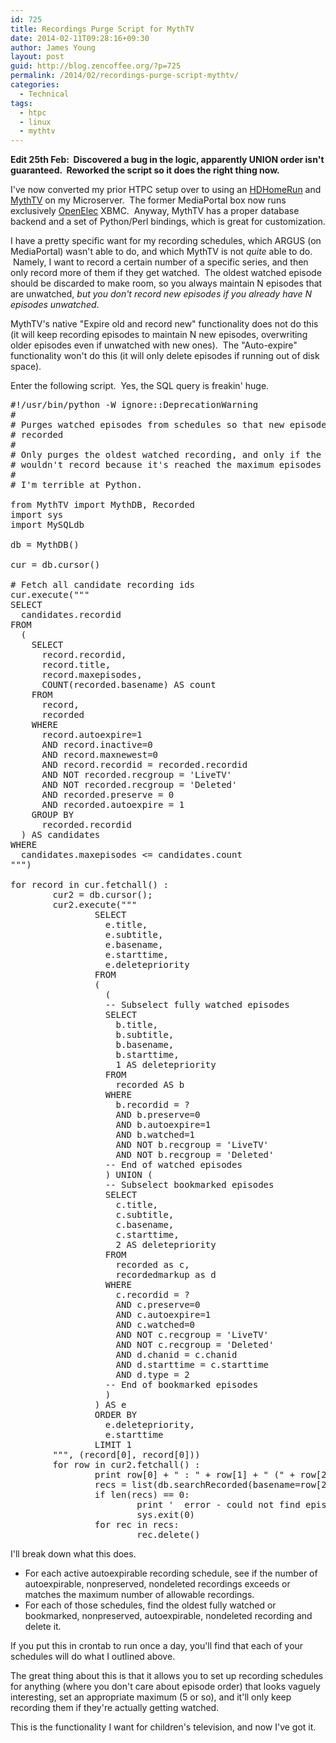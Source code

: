 ```yaml
---
id: 725
title: Recordings Purge Script for MythTV
date: 2014-02-11T09:28:16+09:30
author: James Young
layout: post
guid: http://blog.zencoffee.org/?p=725
permalink: /2014/02/recordings-purge-script-mythtv/
categories:
  - Technical
tags:
  - htpc
  - linux
  - mythtv
---
```

**Edit 25th Feb:  Discovered a bug in the logic, apparently UNION order isn't guaranteed.  Reworked the script so it does the right thing now.**

I've now converted my prior HTPC setup over to using an [HDHomeRun](http://www.silicondust.com/products/models/hdhr3-dt/) and [MythTV](http://www.mythtv.org/) on my Microserver.  The former MediaPortal box now runs exclusively [OpenElec](http://openelec.tv/) XBMC.  Anyway, MythTV has a proper database backend and a set of Python/Perl bindings, which is great for customization.

I have a pretty specific want for my recording schedules, which ARGUS (on MediaPortal) wasn't able to do, and which MythTV is not _quite_ able to do.  Namely, I want to record a certain number of a specific series, and then only record more of them if they get watched.  The oldest watched episode should be discarded to make room, so you always maintain N episodes that are unwatched, _but you don't record new episodes if you already have N episodes unwatched_.

MythTV's native "Expire old and record new" functionality does not do this (it will keep recording episodes to maintain N new episodes, overwriting older episodes even if unwatched with new ones).  The "Auto-expire" functionality won't do this (it will only delete episodes if running out of disk space).

Enter the following script.  Yes, the SQL query is freakin' huge.

<pre>#!/usr/bin/python -W ignore::DeprecationWarning
#
# Purges watched episodes from schedules so that new episodes can be
# recorded
#
# Only purges the oldest watched recording, and only if the schedule
# wouldn't record because it's reached the maximum episodes
#
# I'm terrible at Python.

from MythTV import MythDB, Recorded
import sys
import MySQLdb

db = MythDB()

cur = db.cursor()

# Fetch all candidate recording ids
cur.execute("""
SELECT
  candidates.recordid
FROM
  (
    SELECT
      record.recordid,
      record.title,
      record.maxepisodes,
      COUNT(recorded.basename) AS count
    FROM
      record,
      recorded
    WHERE
      record.autoexpire=1
      AND record.inactive=0
      AND record.maxnewest=0
      AND record.recordid = recorded.recordid
      AND NOT recorded.recgroup = 'LiveTV'
      AND NOT recorded.recgroup = 'Deleted'
      AND recorded.preserve = 0
      AND recorded.autoexpire = 1
    GROUP BY
      recorded.recordid
  ) AS candidates
WHERE
  candidates.maxepisodes &lt;= candidates.count
""")

for record in cur.fetchall() :
        cur2 = db.cursor();
        cur2.execute("""
                SELECT
                  e.title,
                  e.subtitle,
                  e.basename,
                  e.starttime,
                  e.deletepriority
                FROM
                (
                  (
                  -- Subselect fully watched episodes
                  SELECT
                    b.title,
                    b.subtitle,
                    b.basename,
                    b.starttime,
                    1 AS deletepriority
                  FROM
                    recorded AS b
                  WHERE
                    b.recordid = ?
                    AND b.preserve=0
                    AND b.autoexpire=1
                    AND b.watched=1
                    AND NOT b.recgroup = 'LiveTV'
                    AND NOT b.recgroup = 'Deleted'
                  -- End of watched episodes
                  ) UNION (
                  -- Subselect bookmarked episodes
                  SELECT
                    c.title,
                    c.subtitle,
                    c.basename,
                    c.starttime,
                    2 AS deletepriority
                  FROM
                    recorded as c,
                    recordedmarkup as d
                  WHERE
                    c.recordid = ?
                    AND c.preserve=0
                    AND c.autoexpire=1
                    AND c.watched=0
                    AND NOT c.recgroup = 'LiveTV'
                    AND NOT c.recgroup = 'Deleted'
                    AND d.chanid = c.chanid
                    AND d.starttime = c.starttime
                    AND d.type = 2
                  -- End of bookmarked episodes
                  )
                ) AS e
                ORDER BY
                  e.deletepriority,
                  e.starttime
                LIMIT 1
        """, (record[0], record[0]))
        for row in cur2.fetchall() :
                print row[0] + " : " + row[1] + " (" + row[2] + ") [" + str(row[3]) + "]"
                recs = list(db.searchRecorded(basename=row[2]))
                if len(recs) == 0:
                        print '  error - could not find episode by basename!'
                        sys.exit(0)
                for rec in recs:
                        rec.delete()</pre>

I'll break down what this does.

  * For each active autoexpirable recording schedule, see if the number of autoexpirable, nonpreserved, nondeleted recordings exceeds or matches the maximum number of allowable recordings.
  * For each of those schedules, find the oldest fully watched or bookmarked, nonpreserved, autoexpirable, nondeleted recording and delete it.

If you put this in crontab to run once a day, you'll find that each of your schedules will do what I outlined above.

The great thing about this is that it allows you to set up recording schedules for anything (where you don't care about episode order) that looks vaguely interesting, set an appropriate maximum (5 or so), and it'll only keep recording them if they're actually getting watched.

This is the functionality I want for children's television, and now I've got it.